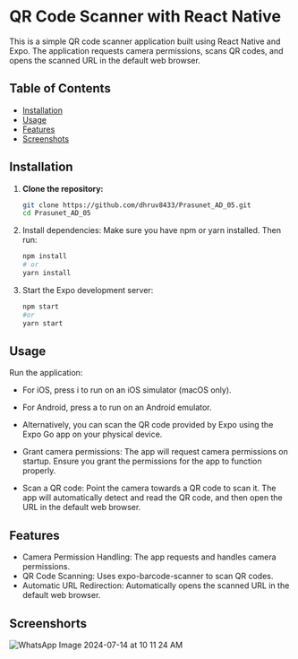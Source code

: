 # QR Code Scanner with React Native

This is a simple QR code scanner application built using React Native and Expo. The application requests camera permissions, scans QR codes, and opens the scanned URL in the default web browser.

## Table of Contents

- [Installation](#installation)
- [Usage](#usage)
- [Features](#features)
- [Screenshots](#screenshots)

## Installation

1. **Clone the repository:**
   ```bash
   git clone https://github.com/dhruv8433/Prasunet_AD_05.git
   cd Prasunet_AD_05
   ```
   
2. Install dependencies:
   Make sure you have npm or yarn installed. Then run: 
   ```bash
   npm install
   # or  
   yarn install
   ```

3. Start the Expo development server:
   ```bash
   npm start
   #or
   yarn start
   ```

## Usage

Run the application:

- For iOS, press i to run on an iOS simulator (macOS only).
- For Android, press a to run on an Android emulator.
- Alternatively, you can scan the QR code provided by Expo using the Expo Go app on your physical device.
  
- Grant camera permissions:
  The app will request camera permissions on startup. Ensure you grant the permissions for the app to function properly.

- Scan a QR code:
  Point the camera towards a QR code to scan it. The app will automatically detect and read the QR code, and then open the URL in the default web browser.

## Features

- Camera Permission Handling: The app requests and handles camera permissions.
- QR Code Scanning: Uses expo-barcode-scanner to scan QR codes.
- Automatic URL Redirection: Automatically opens the scanned URL in the default web browser.

## Screenshorts

![WhatsApp Image 2024-07-14 at 10 11 24 AM](https://github.com/user-attachments/assets/45932d74-1637-414f-81e0-67e29faf4cfe)


